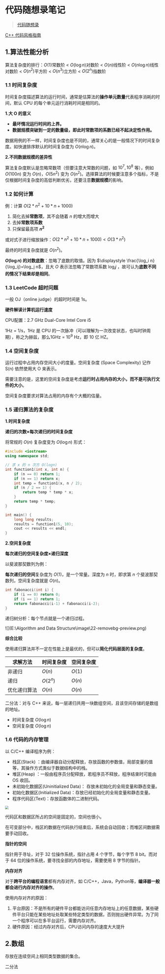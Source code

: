 # 代码随想录笔记

> [代码随想录](https://programmercarl.com/)

[C++ 代码风格指南](https://zh-google-styleguide.readthedocs.io/en/latest/google-cpp-styleguide/)

## 1.算法性能分析

算法复杂度的排行：$O(1)$常数阶 < $O(\log n)$对数阶 < $O(n)$线性阶 < $O(n \log n)$线性对数阶 < $O(n^2)$平方阶 < $O(n^3)$立方阶 < $O(2^n)$指数阶

### 1.1 时间复杂度

时间复杂度描述算法的运行时间，通常是估算法的**操作单元数量**代表程序消耗的时间，默认 CPU 的每个单元运行消耗时间是相同的。

**1.大 O 的意义**

- **最坏情况运行时间的上界。**
- **数据规模突破到一定的数量级，即此时常数项的系数已经不起决定性作用。**

数据用例的不一样，时间复杂度也是不同的，通常关心的是一般情况下的时间复杂度。如快速排序默认的时间复杂度为 $O(n \log n)$。

**2.不同数据规模的差异性**

算法复杂度默认是忽略常数项（但要注意大常数的问题，如 $10^7,10^8$ 等），例如 $O(100n)$ 变为 $O(n)$，$O(5n^2)$ 变为 $O(n^2)$。选择算法的时候要注意多个指标，不是仅根据时间复杂度的高低判断优劣，还要注意**数据规模**的影响。

### 1.2 如何计算

例：计算 $O(2*n^2 + 10*n + 1000)$ 

1. 简化去掉**常数项**，其不会随着 $n$ 的增大而增大
2. 去掉**常数项系数**
3. 只保留最高项 **$n^2$**

或对式子进行缩放操作：$O(2*n^2 + 10*n + 1000) < O(3*n^2)$

最终的时间复杂度就是 $O(n^2)$。

**$O(\log n)$ 的对数底数**：忽略了底数的取值。因为 $\displaystyle \frac{\log_i n}{\log_ij}=\log_j n$，且大 $O$ 表示法忽略了常数项系数 $\log_i j$ ，故可认为**底数不同的情况下结果却是相同**。

### 1.3 LeetCode 超时问题

一般 OJ（online judge）的超时时间是 1s。

**硬件解读计算机运行速度**

CPU配置：2.7 GHz Dual-Core Intel Core i5 

1Hz = 1/s，1Hz 是 CPU 的一次脉冲（可以理解为一次改变状态，也叫时钟周期），称之为赫兹，那么1GHz = $10^9$ Hz，即 10 亿 HZ。

### 1.4 空间复杂度

运行过程中占用内存空间大小的度量。空间复杂度 (Space Complexity) 记作 S(n) 依然使用大 O 来表示。

需要注意的是，这里的空间复杂度是考虑**运行时占用内存的大小，而不是可执行文件的大小**。

空间复杂度要求对算法占用的内存有个大概的估量。

### 1.5 递归算法的复杂度

**1.时间复杂度**

**递归的次数×每次递归的时间复杂度**

将常规的 $O(n)$ 复杂度变为 $O(\log n)$ 形式：

```c++
#include <iostream>
using namespace std;

// 求 x 的 n 次方 O(logn)
int function1(int x, int n) {
    if (n == 0) return 1;
    if (n == 1) return x;
    int temp = function1(x, n / 2);
    if (n / 2 == 1) {
        return temp * temp * x;
    }
    return temp * temp;
}

int main() {
    long long results;
    results = function1(5, 10);
    cout << results << endl;
}
```

**2.空间复杂度**

**每次递归的空间复杂度×递归深度**

以斐波那契数列为例：

**每次递归的空间**复杂度为 $O(1)$，是一个常量。深度为 $n$ 时，即求第 $n$ 个斐波那契数列，空间复杂度就是 $O(n)$。

```c++
int fabonacci(int i) {
    if (i == 0) return 0;
    if (i == 1) return 1;
    return fabonacci(i-1) + fabonacci(i-2);
}
```

递归树分析：每个节点就是一个递归过程。

![](E:\Algorithm and Data Structure\image\22-removebg-preview.png)



**综合比较**

使用递归算法并不一定在性能上是最优的，但可以**简化代码层面的复杂度**。

| 求解方法     | 时间复杂度 | 空间复杂度 |
| ------------ | ---------- | ---------- |
| 非递归       | $O(n)$     | $O(1)$     |
| 递归         | $O(2^n)$   | $O(n)$     |
| 优化递归算法 | $O(n)$     | $O(n)$     |

二分法：对与 C++ 来说，每一层递归共用一块数组空间，且该空间存储的是数组的地址。

- 时间复杂度 $O(\log n)$
- 空间复杂度 $O(\log n)$

### 1.6 代码的内存管理

以 C/C++ 编译程序为例：

- 栈区(Stack) ：由编译器自动分配释放，存放函数的参数值，局部变量的值等，其操作方式类似于数据结构中的栈。
- 堆区(Heap) ：一般由程序员分配释放，若程序员不释放，程序结束时可能由 OS 收回。
- 未初始化数据区(Uninitialized Data)： 存放未初始化的全局变量和静态变量。
- 初始化数据区(Initialized Data)：存放已经初始化的全局变量和静态变量。
- 程序代码区(Text)：存放函数体的二进制代码。

<img src="E:\Algorithm and Data Structure\image\22.jpg" style="zoom: 67%;" />

代码区和数据区所占的空间是固定的，空间也很小。

在可变部分中，栈区的数据在代码执行结束后，系统会自动回收；而堆区间数据需要手动回收。

**指针的空间**

指针用于寻址，对于 32 位操作系统，指针占用 4 个字节，每个字节 8 bit。而对于 64 位的操作系统，要寻找全部的内存地址，需要使用 8 字节的指针。

**内存对齐**

对于**跨平台的编程语言**都有内存对齐，如 C/C++，Java，Python等，**编译器一般都会进行内存对齐的操作**。

使用内存对齐的原因：

1. 平台原因：不是所有的硬件平台都能访问任意内存地址上的任意数据，某些硬件平台只能在某些地址处取某些特定类型的数据，否则抛出硬件异常。为了同一个程序可以在多平台运行，需要内存对齐。
2. 硬件原因：经过内存对齐后，CPU访问内存的速度大大提升

## 2.数组

存放在连续空间上相同类型数据的集合。

二分法
